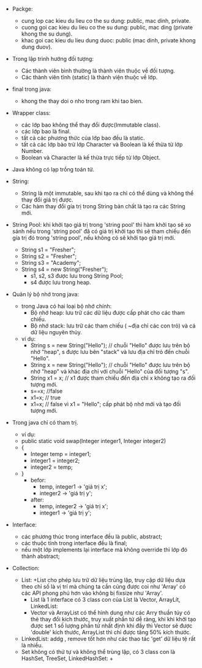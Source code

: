 - Packge:
    + cung lop cac kieu du lieu co the su dung: public, mac dinh, private.
    + cuong goi cac kieu du lieu co the su dung: public, mac ding (private khong the su dung).
    + khac goi cac kieu du lieu dung duoc: public (mac dinh, private khong dung duov).
      
- Trong lập trình hướng đối tượng:
  + Các thành viên bình thường là thành viên thuộc về đối tượng.
  + Các thành viên tĩnh (static) là thành viện thuộc về lớp.

- final trong java:
  + khong the thay doi o nho trong ram khi tao bien.
 
- Wrapper class:
  + các lớp bao không thể thay đổi được(Immutable class).
  + các lớp bao là final.
  + tất cả các phương thức của lớp bao đều là static.
  + tất cả các lớp bào trừ lớp Character và Boolean là kế thừa từ lớp Number.
  + Boolean và Character là kế thừa trực tiếp từ lớp Object.
  
- Java không có lạp trồng toán tử.

- String:
  + String là một immutable, sau khi tạo ra chỉ có thể dùng và không thể thay đổi giá trị được.
  + Các hàm thay đổi gía trị trong String bản chất là tạo ra các String mới.
- String Pool: khi khởi tạo giá trị trong 'string pool' thì hàm khởi tạo sẽ xo sánh nếu trong 'string pool' đã có giá trị khởi tạo thì sẽ tham chiếu đến gía trị đó trong 'string pool', nếu không có sẽ khởi tạo giá trị mới.
  + String s1 = "Fresher";
  + String s2 = "Fresher";
  + String s3 = "Academy";
  + String s4 = new String("Fresher");
    + s1, s2, s3 được lưu trong String Pool;
    + s4 được lưu trong heap.
- Quản lý bộ nhớ trong java:
  + trong Java có hai loại bộ nhớ chính:
    + Bộ nhớ heap: lưu trữ các dữ liệu được cấp phát cho các tham chiếu.
    + Bộ nhớ stack: lưu trữ các tham chiếu ( ~địa chỉ các con trỏ) và cá dữ liệu nguyên thủy.
  + ví dụ:
    + String s = new String("Hello"); // chuỗi "Hello" được lưu trên bộ nhớ "heap",  s được lưu bên "stack" và lưu địa chỉ trỏ đến chuỗi "Hello".
    + String x = new String("Hello"); // chuỗi "Hello" được lưu trên bộ nhớ "heap" và khác địa chỉ với chuỗi "Hello" của đối tượng "s".
    + String x1 = x; // x1 được tham chiếu đến địa chỉ x không tạo ra đối tượng mới.
    + s==x; //false
    + x1=x; // true
    + x1=x; // false vì x1 = "Hello"; cấp phát bộ nhớ mới và tạo đối tượng mới.


- Trong java chỉ có tham trị.
  + ví dụ:
  + public static void swap(Integer integer1, Integer integer2)
  + {
    + Integer temp = integer1;
    + integer1 = integer2;
    + integer2 = temp;
  + }
    + befor:
      + temp, integer1 -> 'giá trị x';
      + integer2 -> 'giá trị y';
    + after:
      + temp, integer2 -> 'giá trị x';
      +  integer1 -> 'giá trị y';
     
- Interface:
  + các phương thúc trong interface đều là public, abstract;
  + các thuộc tính trong interface đều là final;
  + nếu một lớp implements lại interface mà không override thì lớp đó thành abstract;
- Collection:
  	- List:
  		+List cho phép lưu trữ dữ liệu trùng lặp, truy cập dữ liệu dựa theo chỉ số là vị trí mà chúng ta cần cúng được coi như 'Array' có các API phong phú hơn vào không bị fixsize như 'Array'.
		+ List là 1 interface có 3 class con của Líst là Vector, ArrayLít, LinkedList:
  		+ Vector và ArrayList có thể hình dung như các Arry thuần túy có thẻ thay đổi kích thước, truy xuất phần tử dễ ràng, khi khi khởi tạo được set 1 số lượng phần tử nhất định khi đầy thì Vector sẽ được 'double' kích thước, ArrayList thì chỉ được tăng 50% kích thước.
  	 + LinkedList: addg , remove tốt hơn như các thao tác 'get' dữ liệu tệ rất là nhiều.
  	- Set không có thứ tự và không thể trùng lặp, có 3 class con là HashSet, TreeSet, LinkedHashSet:
  	  + 

